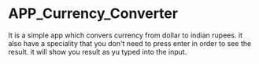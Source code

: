 # APP_Currency_Converter
It is a simple app which convers currency from dollar to indian rupees.
it also have a speciality that you don't need to press enter in order to see the result.
it will show you result as yu typed into the input.
